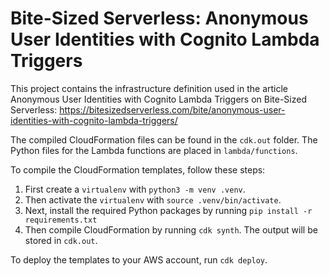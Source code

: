 # Bite-Sized Serverless: Anonymous User Identities with Cognito Lambda Triggers

This project contains the infrastructure definition used in the article Anonymous User Identities with Cognito Lambda Triggers on Bite-Sized Serverless: https://bitesizedserverless.com/bite/anonymous-user-identities-with-cognito-lambda-triggers/

The compiled CloudFormation files can be found in the `cdk.out` folder. The Python files for the Lambda functions are placed in `lambda/functions`.

To compile the CloudFormation templates, follow these steps:

1. First create a `virtualenv` with `python3 -m venv .venv`.
2. Then activate the `virtualenv` with `source .venv/bin/activate`.
3. Next, install the required Python packages by running `pip install -r requirements.txt`
4. Then compile CloudFormation by running `cdk synth`. The output will be stored in `cdk.out`.

To deploy the templates to your AWS account, run `cdk deploy`.
